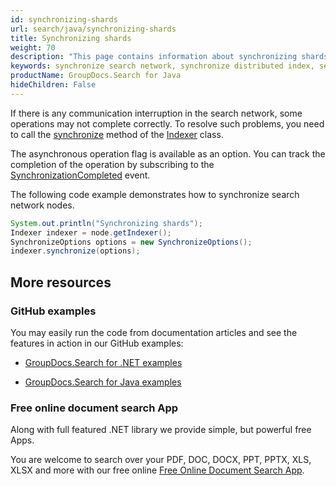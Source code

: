 ```yaml
---
id: synchronizing-shards
url: search/java/synchronizing-shards
title: Synchronizing shards
weight: 70
description: "This page contains information about synchronizing shards in the search network."
keywords: synchronize search network, synchronize distributed index, search network synchronization, distributed index synchronization, shard synchronization
productName: GroupDocs.Search for Java
hideChildren: False
---
```

If there is any communication interruption in the search network, some operations may not complete correctly. To resolve such problems, you need to call the [synchronize](https://reference.groupdocs.com/search/java/com.groupdocs.search.scaling/indexer/#synchronize-com.groupdocs.search.options.SynchronizeOptions-) method of the [Indexer](https://reference.groupdocs.com/search/java/com.groupdocs.search.scaling/indexer/) class.

The asynchronous operation flag is available as an option. You can track the completion of the operation by subscribing to the [SynchronizationCompleted](https://reference.groupdocs.com/search/java/com.groupdocs.search.scaling.events/nodeeventhub/#SynchronizationCompleted) event.

The following code example demonstrates how to synchronize search network nodes.

```java
System.out.println("Synchronizing shards");
Indexer indexer = node.getIndexer();
SynchronizeOptions options = new SynchronizeOptions();
indexer.synchronize(options);
```

## More resources

### GitHub examples

You may easily run the code from documentation articles and see the features in action in our GitHub examples:

*   [GroupDocs.Search for .NET examples](https://github.com/groupdocs-search/GroupDocs.Search-for-.NET)

*   [GroupDocs.Search for Java examples](https://github.com/groupdocs-search/GroupDocs.Search-for-Java)


### Free online document search App

Along with full featured .NET library we provide simple, but powerful free Apps.

You are welcome to search over your PDF, DOC, DOCX, PPT, PPTX, XLS, XLSX and more with our free online [Free Online Document Search App](https://products.groupdocs.app/search).
